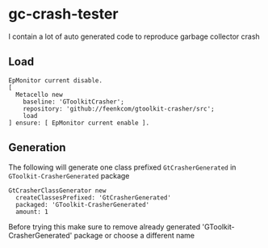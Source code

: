 # gc-crash-tester
I contain a lot of auto generated code to reproduce garbage collector crash

## Load

```
EpMonitor current disable.
[ 
  Metacello new
    baseline: 'GToolkitCrasher';
    repository: 'github://feenkcom/gtoolkit-crasher/src';
    load
] ensure: [ EpMonitor current enable ].
```

## Generation

The following will generate one class prefixed `GtCrasherGenerated` in `GToolkit-CrasherGenerated` package
```smalltalk
GtCrasherClassGenerator new
  createClassesPrefixed: 'GtCrasherGenerated'
  packaged: 'GToolkit-CrasherGenerated'
  amount: 1
```

Before trying this make sure to remove already generated 'GToolkit-CrasherGenerated' package or choose a different name
